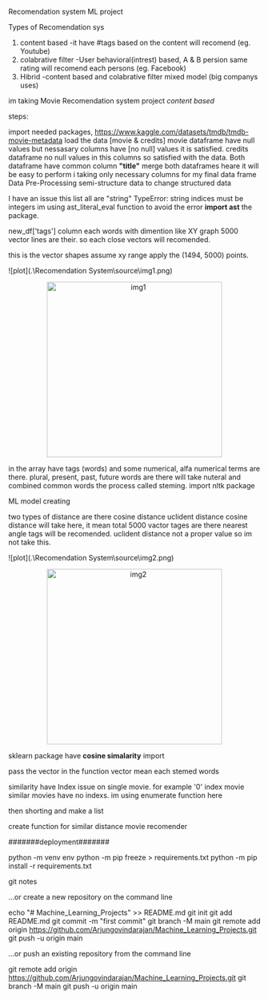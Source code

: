Recomendation system ML project

Types of Recomendation sys
1. content based
	-it have #tags based on the content will recomend (eg. Youtube)
2. colabrative filter
	-User behavioral(intrest) based, A & B persion same rating will recomend each persons (eg. Facebook)
3. Hibrid
	-content based and colabrative filter mixed model (big companys uses)

im taking Movie Recomendation system project 
_content based_ 

steps:

import needed packages,
https://www.kaggle.com/datasets/tmdb/tmdb-movie-metadata
load the data [movie & credits]
movie dataframe have null values but nessasary columns have [no null] values it is satisfied.
credits dataframe no null values in this columns so satisfied with the data.
Both dataframe have common column **"title"** merge both dataframes heare it will be easy to perform
i taking only necessary columns for my final data frame
Data Pre-Processing semi-structure data to change structured data

I have an issue this list all are "string"
TypeError: string indices must be integers im using ast_literal_eval function
to avoid the error **import ast** the package.

new_df['tags'] column each words with dimention like XY graph 5000 vector lines are their. so each close vectors will recomended.

this is the vector shapes
assume xy range apply the (1494, 5000) points.

![plot](.\Recomendation System\source\img1.png)
<p align="center">
  <img src=".\Recomendation System\source\img1.png" width="350" title="img1">
</p>

in the array have tags (words) and some numerical, alfa numerical terms are there.
plural, present, past, future words are there will take nuteral and combined common words the process called steming.
import nltk package

ML model creating

two types of distance are there
cosine distance
uclident distance
cosine distance will take here, it mean total 5000 vactor tages are there nearest angle tags will be recomended.
uclident distance not a proper value so im not take this.

![plot](.\Recomendation System\source\img2.png)
<p align="center">
  <img src=".\Recomendation System\source\img2.png" width="350" title="img2">
</p>

sklearn package have **cosine simalarity** import

pass the vector in the function
vector mean each stemed words

similarity have Index issue on single movie. for example '0' index movie similar movies have no indexs. im using enumerate function here

then shorting and make a list

create function for similar distance movie recomender


#######deployment#######

python -m venv env
python -m pip freeze > requirements.txt
python -m pip install -r requirements.txt



git notes

…or create a new repository on the command line

echo "# Machine_Learning_Projects" >> README.md
  git init
  git add README.md
  git commit -m "first commit"
  git branch -M main
  git remote add origin https://github.com/Arjungovindarajan/Machine_Learning_Projects.git
  git push -u origin main

…or push an existing repository from the command line

git remote add origin https://github.com/Arjungovindarajan/Machine_Learning_Projects.git
  git branch -M main
  git push -u origin main

